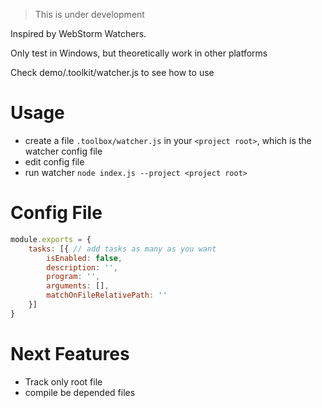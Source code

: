 > This is under development

Inspired by WebStorm Watchers.

Only test in Windows, but theoretically work in other platforms

Check demo/.toolkit/watcher.js to see how to use

# Usage
- create a file `.toolbox/watcher.js` in your `<project root>`, which is the watcher config file
- edit config file
- run watcher `node index.js --project <project root>`

# Config File
```javascript
module.exports = {
    tasks: [{ // add tasks as many as you want
        isEnabled: false,
        description: '',
        program: '',
        arguments: [],
        matchOnFileRelativePath: ''
    }]
}
```

# Next Features
- Track only root file
- compile be depended files
